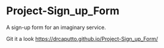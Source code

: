 # Project-Sign_up_Form
A sign-up form for an imaginary service.

Git it a look https://drcaputto.github.io/Project-Sign_up_Form/
